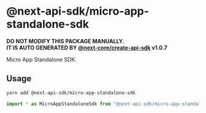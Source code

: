 # @next-api-sdk/micro-app-standalone-sdk

**DO NOT MODIFY THIS PACKAGE MANUALLY.**  
**IT IS AUTO GENERATED BY [@next-core/create-api-sdk] v1.0.7**

Micro App Standalone SDK.

## Usage

```bash
yarn add @next-api-sdk/micro-app-standalone-sdk
```

```ts
import * as MicroAppStandaloneSdk from "@next-api-sdk/micro-app-standalone-sdk";
```

[@next-core/create-api-sdk]: https://github.com/easyops-cn/next-core/tree/master/packages/create-api-sdk
